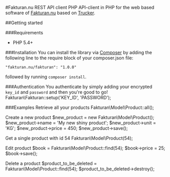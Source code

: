 #Fakturan.nu REST API client PHP
API-client in PHP for the web based software of [Fakturan.nu](https://fakturan.nu) based on [Trucker](https://github.com/Indatus/trucker).

##Getting started

###Requirements
- PHP 5.4+

###Installation
You can install the library via [Composer](http://getcomposer.org) by adding the following line to the require block of your composer.json file:

	"fakturan.nu/fakturan": "1.0.0"
	
followed by running `composer install`.

###Authentication
You authenticate by simply adding your encrypted `key_id` and `password` and then you're good to go!
	Fakturan\Fakturan::setup('KEY_ID', 'PASSWORD');

###Examples
Retrieve all your products
	Fakturan\Model\Product::all();

Create a new product
	$new_product = new Fakturan\Model\Product();
	$new_product->name = 'My new shiny product';
	$new_product->unit = 'KG';
	$new_product->price = 450;
	$new_product->save();
	
Get a single product with id 54
	Fakturan\Model\Product(54);
	
Edit product
	$book = Fakturan\Model\Product::find(54);
	$book->price = 25;
	$book->save();
	
Delete a product
	$product_to_be_deleted = Fakturan\Model\Product::find(54);
	$product_to_be_deleted->destroy();
	